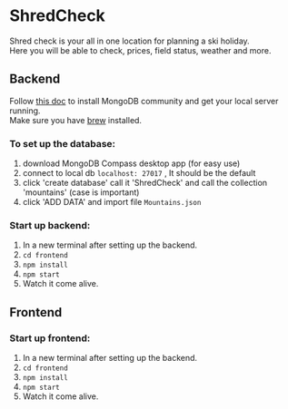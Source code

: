 # ShredCheck

Shred check is your all in one location for planning a ski holiday.   
Here you will be able to check, prices, field status, weather and more.

## Backend
Follow [this doc](https://docs.mongodb.com/manual/administration/install-community/) to install MongoDB community and get your local server running.   
Make sure you have [brew](brew.sh) installed.

### To set up the database: 
1. download MongoDB Compass desktop app (for easy use)
2. connect to local db ```localhost: 27017``` , It should be the default
3. click 'create database' call it 'ShredCheck' and call the collection 'mountains' (case is important)
4. click 'ADD DATA' and import file ```Mountains.json```

### Start up backend:
1. In a new terminal after setting up the backend.
2. ```cd frontend```
3. ```npm install```
4. ```npm start```
5. Watch it come alive.

## Frontend
### Start up frontend:
1. In a new terminal after setting up the backend.
2. ```cd frontend```
3. ```npm install```
4. ```npm start```
5. Watch it come alive.
